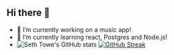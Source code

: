 ## Hi there 👋

- 🔭 I’m currently working on a music app!
- 🌱 I’m currently learning react, Postgres and Node.js!
- ![Seth Towe's GitHub stats](https://github-readme-stats.vercel.app/api?username=stowe1&show_icons=true&theme=radical)
<a href="https://git.io/streak-stats"><img src="https://streak-stats.demolab.com?user=stowe1&theme=dark" alt="GitHub Streak" /></a>
